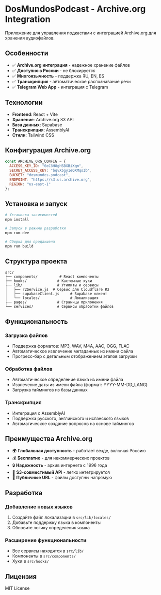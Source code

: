# DosMundosPodcast - Archive.org Integration

Приложение для управления подкастами с интеграцией Archive.org для хранения аудиофайлов.

## Особенности

- ✅ **Archive.org интеграция** - надежное хранение файлов
- ✅ **Доступно в России** - не блокируется
- ✅ **Многоязычность** - поддержка RU, EN, ES
- ✅ **Транскрипция** - автоматическое распознавание речи
- ✅ **Telegram Web App** - интеграция с Telegram

## Технологии

- **Frontend**: React + Vite
- **Хранение**: Archive.org S3 API
- **База данных**: Supabase
- **Транскрипция**: AssemblyAI
- **Стили**: Tailwind CSS

## Конфигурация Archive.org

```javascript
const ARCHIVE_ORG_CONFIG = {
  ACCESS_KEY_ID: "6oC8H8gHSBXBiXqn",
  SECRET_ACCESS_KEY: "bqvX5gy1eQXMqsIb",
  BUCKET: "dosmundos-podcast", 
  ENDPOINT: "https://s3.us.archive.org",
  REGION: "us-east-1"
};
```

## Установка и запуск

```bash
# Установка зависимостей
npm install

# Запуск в режиме разработки
npm run dev

# Сборка для продакшена
npm run build
```

## Структура проекта

```
src/
├── components/          # React компоненты
├── hooks/              # Кастомные хуки
├── lib/                # Утилиты и сервисы
│   ├── r2Service.js  # Сервис для Cloudflare R2
│   ├── supabaseClient.js     # Supabase клиент
│   └── locales/              # Локализация
├── pages/              # Страницы приложения
└── services/           # Сервисы обработки файлов
```

## Функциональность

### Загрузка файлов
- Поддержка форматов: MP3, WAV, M4A, AAC, OGG, FLAC
- Автоматическое извлечение метаданных из имени файла
- Прогресс-бар с детальным отображением этапов загрузки

### Обработка файлов
- Автоматическое определение языка из имени файла
- Извлечение даты из имени файла (формат: YYYY-MM-DD_LANG)
- Загрузка таймингов из базы данных

### Транскрипция
- Интеграция с AssemblyAI
- Поддержка русского, английского и испанского языков
- Автоматическое создание вопросов на основе таймингов

## Преимущества Archive.org

- 🌍 **Глобальная доступность** - работает везде, включая Россию
- 💰 **Бесплатно** - для некоммерческих проектов
- 🔒 **Надежность** - архив интернета с 1996 года
- 📡 **S3-совместимый API** - легко интегрируется
- 🔗 **Публичные URL** - файлы доступны напрямую

## Разработка

### Добавление новых языков
1. Создайте файл локализации в `src/lib/locales/`
2. Добавьте поддержку языка в компоненты
3. Обновите логику определения языка

### Расширение функциональности
- Все сервисы находятся в `src/lib/`
- Компоненты в `src/components/`
- Хуки в `src/hooks/`

## Лицензия

MIT License 